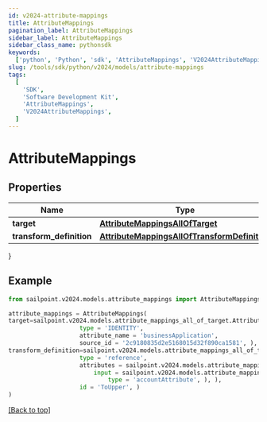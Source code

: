 ```yaml
---
id: v2024-attribute-mappings
title: AttributeMappings
pagination_label: AttributeMappings
sidebar_label: AttributeMappings
sidebar_class_name: pythonsdk
keywords:
  ['python', 'Python', 'sdk', 'AttributeMappings', 'V2024AttributeMappings']
slug: /tools/sdk/python/v2024/models/attribute-mappings
tags:
  [
    'SDK',
    'Software Development Kit',
    'AttributeMappings',
    'V2024AttributeMappings',
  ]
---
```


# AttributeMappings

## Properties

| Name | Type | Description | Notes |
| --- | --- | --- | --- |
| **target** | [**AttributeMappingsAllOfTarget**](attribute-mappings-all-of-target) |  | [optional] |
| **transform_definition** | [**AttributeMappingsAllOfTransformDefinition**](attribute-mappings-all-of-transform-definition) |  | [optional] |

}

## Example

```python
from sailpoint.v2024.models.attribute_mappings import AttributeMappings

attribute_mappings = AttributeMappings(
target=sailpoint.v2024.models.attribute_mappings_all_of_target.AttributeMappings_allOf_target(
                    type = 'IDENTITY',
                    attribute_name = 'businessApplication',
                    source_id = '2c9180835d2e5168015d32f890ca1581', ),
transform_definition=sailpoint.v2024.models.attribute_mappings_all_of_transform_definition.AttributeMappings_allOf_transformDefinition(
                    type = 'reference',
                    attributes = sailpoint.v2024.models.attribute_mappings_all_of_transform_definition_attributes.AttributeMappings_allOf_transformDefinition_attributes(
                        input = sailpoint.v2024.models.attribute_mappings_all_of_transform_definition_attributes_input.AttributeMappings_allOf_transformDefinition_attributes_input(
                            type = 'accountAttribute', ), ),
                    id = 'ToUpper', )
)

```

[[Back to top]](#)
